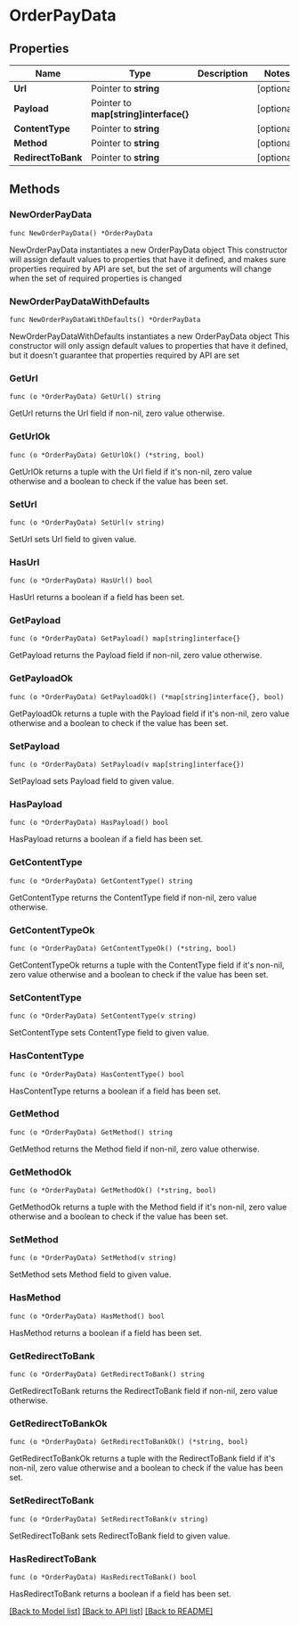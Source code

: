 # OrderPayData

## Properties

Name | Type | Description | Notes
------------ | ------------- | ------------- | -------------
**Url** | Pointer to **string** |  | [optional] 
**Payload** | Pointer to **map[string]interface{}** |  | [optional] 
**ContentType** | Pointer to **string** |  | [optional] 
**Method** | Pointer to **string** |  | [optional] 
**RedirectToBank** | Pointer to **string** |  | [optional] 

## Methods

### NewOrderPayData

`func NewOrderPayData() *OrderPayData`

NewOrderPayData instantiates a new OrderPayData object
This constructor will assign default values to properties that have it defined,
and makes sure properties required by API are set, but the set of arguments
will change when the set of required properties is changed

### NewOrderPayDataWithDefaults

`func NewOrderPayDataWithDefaults() *OrderPayData`

NewOrderPayDataWithDefaults instantiates a new OrderPayData object
This constructor will only assign default values to properties that have it defined,
but it doesn't guarantee that properties required by API are set

### GetUrl

`func (o *OrderPayData) GetUrl() string`

GetUrl returns the Url field if non-nil, zero value otherwise.

### GetUrlOk

`func (o *OrderPayData) GetUrlOk() (*string, bool)`

GetUrlOk returns a tuple with the Url field if it's non-nil, zero value otherwise
and a boolean to check if the value has been set.

### SetUrl

`func (o *OrderPayData) SetUrl(v string)`

SetUrl sets Url field to given value.

### HasUrl

`func (o *OrderPayData) HasUrl() bool`

HasUrl returns a boolean if a field has been set.

### GetPayload

`func (o *OrderPayData) GetPayload() map[string]interface{}`

GetPayload returns the Payload field if non-nil, zero value otherwise.

### GetPayloadOk

`func (o *OrderPayData) GetPayloadOk() (*map[string]interface{}, bool)`

GetPayloadOk returns a tuple with the Payload field if it's non-nil, zero value otherwise
and a boolean to check if the value has been set.

### SetPayload

`func (o *OrderPayData) SetPayload(v map[string]interface{})`

SetPayload sets Payload field to given value.

### HasPayload

`func (o *OrderPayData) HasPayload() bool`

HasPayload returns a boolean if a field has been set.

### GetContentType

`func (o *OrderPayData) GetContentType() string`

GetContentType returns the ContentType field if non-nil, zero value otherwise.

### GetContentTypeOk

`func (o *OrderPayData) GetContentTypeOk() (*string, bool)`

GetContentTypeOk returns a tuple with the ContentType field if it's non-nil, zero value otherwise
and a boolean to check if the value has been set.

### SetContentType

`func (o *OrderPayData) SetContentType(v string)`

SetContentType sets ContentType field to given value.

### HasContentType

`func (o *OrderPayData) HasContentType() bool`

HasContentType returns a boolean if a field has been set.

### GetMethod

`func (o *OrderPayData) GetMethod() string`

GetMethod returns the Method field if non-nil, zero value otherwise.

### GetMethodOk

`func (o *OrderPayData) GetMethodOk() (*string, bool)`

GetMethodOk returns a tuple with the Method field if it's non-nil, zero value otherwise
and a boolean to check if the value has been set.

### SetMethod

`func (o *OrderPayData) SetMethod(v string)`

SetMethod sets Method field to given value.

### HasMethod

`func (o *OrderPayData) HasMethod() bool`

HasMethod returns a boolean if a field has been set.

### GetRedirectToBank

`func (o *OrderPayData) GetRedirectToBank() string`

GetRedirectToBank returns the RedirectToBank field if non-nil, zero value otherwise.

### GetRedirectToBankOk

`func (o *OrderPayData) GetRedirectToBankOk() (*string, bool)`

GetRedirectToBankOk returns a tuple with the RedirectToBank field if it's non-nil, zero value otherwise
and a boolean to check if the value has been set.

### SetRedirectToBank

`func (o *OrderPayData) SetRedirectToBank(v string)`

SetRedirectToBank sets RedirectToBank field to given value.

### HasRedirectToBank

`func (o *OrderPayData) HasRedirectToBank() bool`

HasRedirectToBank returns a boolean if a field has been set.


[[Back to Model list]](../README.md#documentation-for-models) [[Back to API list]](../README.md#documentation-for-api-endpoints) [[Back to README]](../README.md)


